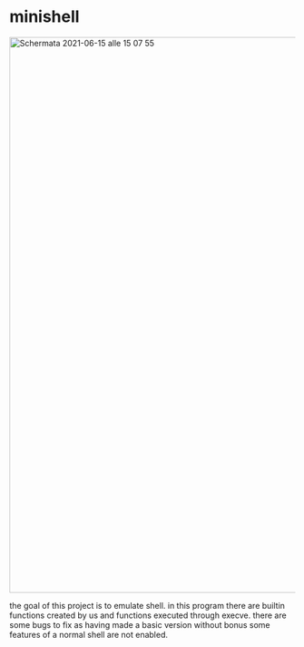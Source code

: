 # minishell

<img width="977" alt="Schermata 2021-06-15 alle 15 07 55" src="https://user-images.githubusercontent.com/61160587/122058302-c5888800-cdeb-11eb-93a8-cb214d31515c.png">

the goal of this project is to emulate shell.
in this program there are builtin functions created by us and functions executed through execve.
there are some bugs to fix as having made a basic version without bonus 
some features of a normal shell are not enabled.






